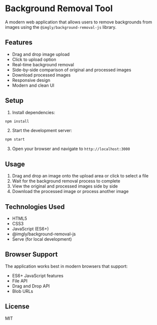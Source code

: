# Background Removal Tool

A modern web application that allows users to remove backgrounds from images using the `@imgly/background-removal-js` library.

## Features

- Drag and drop image upload
- Click to upload option
- Real-time background removal
- Side-by-side comparison of original and processed images
- Download processed images
- Responsive design
- Modern and clean UI

## Setup

1. Install dependencies:
```bash
npm install
```

2. Start the development server:
```bash
npm start
```

3. Open your browser and navigate to `http://localhost:3000`

## Usage

1. Drag and drop an image onto the upload area or click to select a file
2. Wait for the background removal process to complete
3. View the original and processed images side by side
4. Download the processed image or process another image

## Technologies Used

- HTML5
- CSS3
- JavaScript (ES6+)
- @imgly/background-removal-js
- Serve (for local development)

## Browser Support

The application works best in modern browsers that support:
- ES6+ JavaScript features
- File API
- Drag and Drop API
- Blob URLs

## License

MIT 